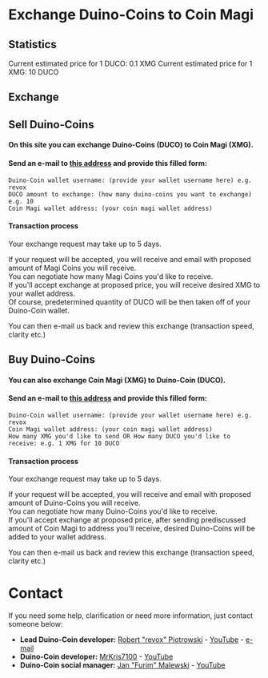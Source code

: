  <head>
    <link rel="shortcut icon" type="image/x-icon" href="https://raw.githubusercontent.com/revoxhere/duco-exchange/master/favicon.ico">
 </head>
  
# Exchange Duino-Coins to Coin Magi

## Statistics

Current estimated price for 1 DUCO: 0.1 XMG
Current estimated price for 1 XMG: 10 DUCO

## Exchange

## Sell Duino-Coins
#### On this site you can exchange Duino-Coins (DUCO) to Coin Magi (XMG). <br>
#### Send an e-mail to [this address](mailto:robik123.345@gmail.com) and provide this filled form: <br>
```
Duino-Coin wallet username: (provide your wallet username here) e.g. revox
DUCO amount to exchange: (how many duino-coins you want to exchange) e.g. 10
Coin Magi wallet address: (your coin magi wallet address)
```
#### Transaction process
Your exchange request may take up to 5 days. <br>

If your request will be accepted, you will receive and email with proposed amount of Magi Coins you will receive. <br>
You can negotiate how many Magi Coins you'd like to receive. <br>
If you'll accept exchange at proposed price, you will receive desired XMG to your wallet address. <br>
Of course, predetermined quantity of DUCO will be then taken off of your Duino-Coin wallet. <br>

You can then e-mail us back and review this exchange (transaction speed, clarity etc.)

## Buy Duino-Coins
#### You can also exchange Coin Magi (XMG) to Duino-Coin (DUCO). <br>
#### Send an e-mail to [this address](mailto:robik123.345@gmail.com) and provide this filled form: <br>
```
Duino-Coin wallet username: (provide your wallet username here) e.g. revox
Coin Magi wallet address: (your coin magi wallet address)
How many XMG you'd like to send OR How many DUCO you'd like to receive: e.g. 1 XMG for 10 DUCO
```
#### Transaction process
Your exchange request may take up to 5 days. <br>

If your request will be accepted, you will receive and email with proposed amount of Duino-Coins you will receive. <br>
You can negotiate how many Duino-Coins you'd like to receive. <br>
If you'll accept exchange at proposed price, after sending prediscussed amount of Coin Magi to address you'll receive, desired Duino-Coins will be added to your wallet address. <br>

You can then e-mail us back and review this exchange (transaction speed, clarity etc.)

# Contact

If you need some help, clarification or need more information, just contact someone below: <br>
* **Lead Duino-Coin developer:** [Robert "revox" Piotrowski](https://github.com/revoxhere/) - [YouTube](https://youtube.com/c/reVox96) - [e-mail](mailto:robik123.345@gmail.com)
* **Duino-Coin developer:** [MrKris7100](https://github.com/MrKris7100) - [YouTube](https://www.youtube.com/user/MrKris7100) 
* **Duino-Coin social manager:** [Jan "Furim" Malewski](https://github.com/Furim) - [YouTube](https://www.youtube.com/channel/UCKxFuOCalYxlQoS7R6zilRQ)
